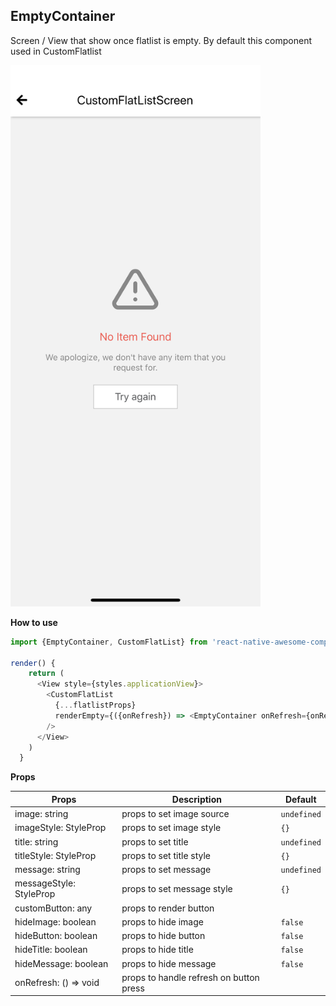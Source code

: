 ## EmptyContainer
Screen / View that show once flatlist is empty. By default this component used in CustomFlatlist

<img src="./images/empty-container.png" width="400px" > 

**How to use**

```javascript
import {EmptyContainer, CustomFlatList} from 'react-native-awesome-component'

render() {
    return (
      <View style={styles.applicationView}>
        <CustomFlatList 
          {...flatlistProps}
          renderEmpty={({onRefresh}) => <EmptyContainer onRefresh={onRefresh} />}
        />
      </View>
    )
  }
```
**Props**

Props | Description | Default  
--- | --- | --- 
image: string | props to set image source | `undefined`
imageStyle: StyleProp<ImageStyle> | props to set image style | `{}`
title: string | props to set title | `undefined`
titleStyle: StyleProp<TextStyle> | props to set title style | `{}` 
message: string | props to set message | `undefined`
messageStyle: StyleProp<TextStyle> | props to set message style | `{}`
customButton: any | props to render button | 
hideImage: boolean | props to hide image | `false`
hideButton: boolean | props to hide button | `false`
hideTitle: boolean | props to hide title | `false`
hideMessage: boolean | props to hide message | `false`
onRefresh: () => void | props to handle refresh on button press | 
